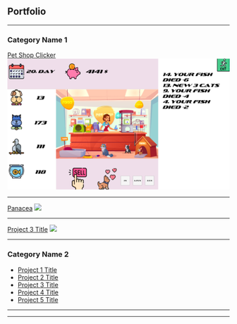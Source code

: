 ## Portfolio

---

### Category Name 1 

[Pet Shop Clicker](/sample_page)
<img src="/images/PetShop.png?raw=true"/>

---
[Panacea](/pdf/sample_presentation.pdf)
<img src="images/Panacea.jpg?raw=true"/>

---
[Project 3 Title](http://example.com/)
<img src="images/dummy_thumbnail.jpg?raw=true"/>

---

### Category Name 2

- [Project 1 Title](http://example.com/)
- [Project 2 Title](http://example.com/)
- [Project 3 Title](http://example.com/)
- [Project 4 Title](http://example.com/)
- [Project 5 Title](http://example.com/)

---




---
